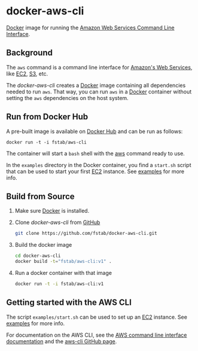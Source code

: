 docker-aws-cli
==============

[Docker](https://docker.io) image for running the [Amazon Web Services Command Line Interface](http://aws.amazon.com/cli/).

Background
----------

The `aws` command is a command line interface for [Amazon's Web Services](http://aws.amazon.com),
like [EC2](http://aws.amazon.com/ec2), [S3](http://aws.amazon.com/s3/), etc.

The _docker-aws-cli_ creates a [Docker](https://docker.io) image containing all dependencies needed to run `aws`. That way, you can run `aws` in a [Docker](https://docker.io) container without setting the `aws` dependencies on the host system.

Run from Docker Hub
-------------------

A pre-built image is available on [Docker Hub](https://registry.hub.docker.com/u/fstab/aws-cli) and can be run as follows:

    docker run -t -i fstab/aws-cli

The container will start a `bash` shell with the [aws](http://docs.aws.amazon.com/cli/latest/reference/) command ready to use.

In the `examples` directory in the Docker container, you find a `start.sh` script that can be used
to start your first [EC2](http://aws.amazon.com/ec2) instance. See [examples](https://github.com/fstab/docker-aws-cli/tree/master/examples) for more info.

Build from Source
-----------------

1. Make sure [Docker](https://www.docker.com) is installed.
3. Clone _docker-aws-cli_ from [GitHub](https://github.com/fstab/docker-aws-cli)

   ```bash
   git clone https://github.com/fstab/docker-aws-cli.git
   ```
4. Build the docker image

   ```bash
   cd docker-aws-cli
   docker build -t="fstab/aws-cli:v1" .
   ```

5. Run a docker container with that image

   ```bash
   docker run -t -i fstab/aws-cli:v1
   ```

Getting started with the AWS CLI
--------------------------------

The script `examples/start.sh` can be used to set up an [EC2](http://aws.amazon.com/ec2) instance. See [examples](https://github.com/fstab/docker-aws-cli/tree/master/examples) for more info.

For documentation on the AWS CLI, see the [AWS command line interface documentation](http://aws.amazon.com/documentation/cli/) and the [aws-cli GitHub page](https://github.com/aws/aws-cli).
